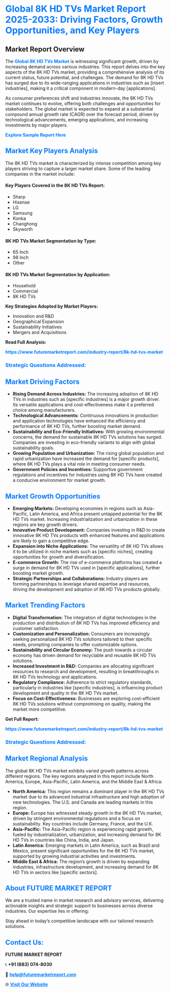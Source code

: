 <h1 style="color: #007BFF;">Global 8K HD TVs Market Report 2025-2033: Driving Factors, Growth Opportunities, and Key Players</h1>

<section id="overview">
<h2>Market Report Overview</h2>
<p>The <a href="https://www.futuremarketreport.com/industry-report/8k-hd-tvs-market" style="color: #007BFF; text-decoration: none;"><strong>Global 8K HD TVs Market</strong></a> is witnessing significant growth, driven by increasing demand across various industries. This report delves into the key aspects of the 8K HD TVs market, providing a comprehensive analysis of its current status, future potential, and challenges. The demand for 8K HD TVs has surged due to its wide-ranging applications in industries such as [insert industries], making it a critical component in modern-day [applications].</p>
<p>As consumer preferences shift and industries innovate, the 8K HD TVs market continues to evolve, offering both challenges and opportunities for stakeholders. The global market is expected to expand at a substantial compound annual growth rate (CAGR) over the forecast period, driven by technological advancements, emerging applications, and increasing investments by major players.</p>
</section>

<section id="overview">
<p><a href="https://www.futuremarketreport.com/request-sample/reportId=111854" style="color: #007BFF; text-decoration: none;"><strong>Explore Sample Report Here</strong></a></p>
</section>

<section id="key-players">
<h2 style="color: #007BFF;">Market Key Players Analysis</h2>
<p>The 8K HD TVs market is characterized by intense competition among key players striving to capture a larger market share. Some of the leading companies in the market include:</p>
<h4>Key Players Covered in the 8K HD TVs Report:</h4>
<ul><li>Sharp</li><li>Hisense</li><li>LG</li><li>Samsung</li><li>Konka</li><li>Changhong</li><li>Skyworth</li></ul>
<h4>8K HD TVs Market Segmentation by Type:</h4>
<ul><li>65 Inch</li><li>98 Inch</li><li>Other</li></ul>

<h4>8K HD TVs Market Segmentation by Application:</h4>
<ul><li>Household</li><li>Commercial</li><li>8K HD TVs</li></ul>
<p><strong>Key Strategies Adopted by Market Players:</strong></p>
<ul>
<li>Innovation and R&D</li>
<li>Geographical Expansion</li>
<li>Sustainability Initiatives</li>
<li>Mergers and Acquisitions</li>
</ul>
</section>

<section>
<p><strong>Read Full Analysis: </strong></p><a href="https://www.futuremarketreport.com/industry-report/8k-hd-tvs-market" style="color: #007BFF; text-decoration: none;"><strong>https://www.futuremarketreport.com/industry-report/8k-hd-tvs-market</strong></a>
<h3 style="color: #007BFF;">Strategic Questions Addressed:</h3>
</section>

<section id="driving-factors">
<h2 style="color: #007BFF;">Market Driving Factors</h2>
<ul>
<li><strong>Rising Demand Across Industries:</strong> The increasing adoption of 8K HD TVs in industries such as [specific industries] is a major growth driver. Its versatile applications and cost-effectiveness make it a preferred choice among manufacturers.</li>
<li><strong>Technological Advancements:</strong> Continuous innovations in production and application technologies have enhanced the efficiency and performance of 8K HD TVs, further boosting market demand.</li>
<li><strong>Sustainability and Eco-Friendly Initiatives:</strong> With growing environmental concerns, the demand for sustainable 8K HD TVs solutions has surged. Companies are investing in eco-friendly variants to align with global sustainability goals.</li>
<li><strong>Growing Population and Urbanization:</strong> The rising global population and rapid urbanization have increased the demand for [specific products], where 8K HD TVs plays a vital role in meeting consumer needs.</li>
<li><strong>Government Policies and Incentives:</strong> Supportive government regulations and incentives for industries using 8K HD TVs have created a conducive environment for market growth.</li>
</ul>
</section>

<section id="growth-opportunities">
<h2 style="color: #007BFF;">Market Growth Opportunities</h2>
<ul>
<li><strong>Emerging Markets:</strong> Developing economies in regions such as Asia-Pacific, Latin America, and Africa present untapped potential for the 8K HD TVs market. Increasing industrialization and urbanization in these regions are key growth drivers.</li>
<li><strong>Innovative Product Development:</strong> Companies investing in R&D to create innovative 8K HD TVs products with enhanced features and applications are likely to gain a competitive edge.</li>
<li><strong>Expansion into Niche Applications:</strong> The versatility of 8K HD TVs allows it to be utilized in niche markets such as [specific niches], creating opportunities for growth and diversification.</li>
<li><strong>E-commerce Growth:</strong> The rise of e-commerce platforms has created a surge in demand for 8K HD TVs used in [specific applications], further boosting market growth.</li>
<li><strong>Strategic Partnerships and Collaborations:</strong> Industry players are forming partnerships to leverage shared expertise and resources, driving the development and adoption of 8K HD TVs products globally.</li>
</ul>
</section>

<section id="trending-factors">
<h2 style="color: #007BFF;">Market Trending Factors</h2>
<ul>
<li><strong>Digital Transformation:</strong> The integration of digital technologies in the production and distribution of 8K HD TVs has improved efficiency and customer satisfaction.</li>
<li><strong>Customization and Personalization:</strong> Consumers are increasingly seeking personalized 8K HD TVs solutions tailored to their specific needs, prompting companies to offer customizable options.</li>
<li><strong>Sustainability and Circular Economy:</strong> The push towards a circular economy has driven demand for recyclable and reusable 8K HD TVs solutions.</li>
<li><strong>Increased Investment in R&D:</strong> Companies are allocating significant resources to research and development, resulting in breakthroughs in 8K HD TVs technology and applications.</li>
<li><strong>Regulatory Compliance:</strong> Adherence to strict regulatory standards, particularly in industries like [specific industries], is influencing product development and quality in the 8K HD TVs market.</li>
<li><strong>Focus on Cost-Effectiveness:</strong> Businesses are exploring cost-efficient 8K HD TVs solutions without compromising on quality, making the market more competitive.</li>
</ul>
</section>

<section>
<p><strong>Get Full Report: </strong></p><a href="https://www.futuremarketreport.com/industry-report/8k-hd-tvs-market" style="color: #007BFF; text-decoration: none;"><strong>https://www.futuremarketreport.com/industry-report/8k-hd-tvs-market</strong></a>
<h3 style="color: #007BFF;">Strategic Questions Addressed:</h3>
</section>


<section id="regional-analysis">
<h2 style="color: #007BFF;">Market Regional Analysis</h2>
<p>The global 8K HD TVs market exhibits varied growth patterns across different regions. The key regions analyzed in this report include North America, Europe, Asia-Pacific, Latin America, and the Middle East & Africa:</p>
<ul>
<li><strong>North America:</strong> This region remains a dominant player in the 8K HD TVs market due to its advanced industrial infrastructure and high adoption of new technologies. The U.S. and Canada are leading markets in this region.</li>
<li><strong>Europe:</strong> Europe has witnessed steady growth in the 8K HD TVs market, driven by stringent environmental regulations and a focus on sustainability. Key countries include Germany, France, and the U.K.</li>
<li><strong>Asia-Pacific:</strong> The Asia-Pacific region is experiencing rapid growth, fueled by industrialization, urbanization, and increasing demand for 8K HD TVs in countries like China, India, and Japan.</li>
<li><strong>Latin America:</strong> Emerging markets in Latin America, such as Brazil and Mexico, present significant opportunities for the 8K HD TVs market, supported by growing industrial activities and investments.</li>
<li><strong>Middle East & Africa:</strong> The region’s growth is driven by expanding industries, infrastructure development, and increasing demand for 8K HD TVs in sectors like [specific sectors].</li>
</ul>
</section>

<footer>
<h2 style="color: #007BFF;">About FUTURE MARKET REPORT</h2>
<p>We are a trusted name in market research and advisory services, delivering actionable insights and strategic support to businesses across diverse industries. Our expertise lies in offering:</p>

<p>Stay ahead in today’s competitive landscape with our tailored research solutions.</p>

<h2 style="color: #007BFF;">Contact Us:</h2>
<p><strong>FUTURE MARKET REPORT</strong></p>
<p>📞 <strong>+91 (883) 074-8030</strong></p>
<p>📧 <strong><a href="mailto:help@futuremarketreport.com" style="color: #007BFF;">help@futuremarketreport.com</a></strong></p>
<p>🌐 <strong><a href="https://www.futuremarketreport.com/" style="color: #007BFF;">Visit Our Website</a></strong></p>
</footer>